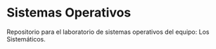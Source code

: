 # Sistemas Operativos

Repositorio para el laboratorio de sistemas operativos del equipo: Los Sistemáticos.
